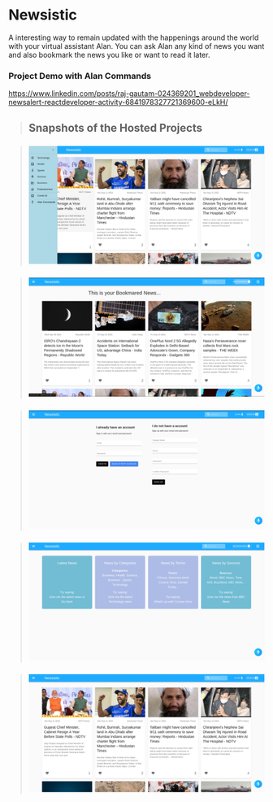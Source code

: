 # Newsistic

A interesting way to remain updated with the happenings around the world with your virtual assistant Alan. You can ask Alan any kind of news you want and also bookmark the news you like or want to read it later.
<br/>

### Project Demo with Alan Commands

<https://www.linkedin.com/posts/raj-gautam-024369201_webdeveloper-newsalert-reactdeveloper-activity-6841978327721369600-eLkH/>

> ## Snapshots of the Hosted Projects

> ### ![HomePage](protoypes/HomePageWithSidebar.png)

> ### ![BookmarksPage](protoypes/BookmarksPage.png)

> ### ![SignInPage](protoypes/SignInPage.png)

> ### ![AlanCommandsPage](protoypes/AlanCommandsPage.png)

> ### ![HomePage](protoypes/Homepage.png)

